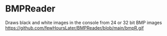 # BMPReader

Draws black and white images in the console from 24 or 32 bit BMP images
https://github.com/fewHoursLater/BMPReader/blob/main/bmpR.gif
